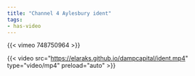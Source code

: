 ```yaml
---
title: "Channel 4 Aylesbury ident"
tags:
- has-video
---
```



{{< vimeo 748750964 >}}


{{< video src="https://elaraks.github.io/dampcapital/ident.mp4" type="video/mp4" preload="auto" >}}

